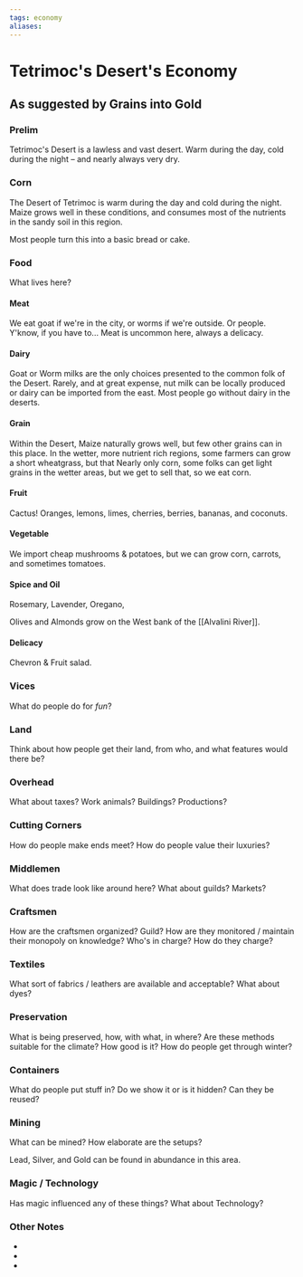 ```yaml
---
tags: economy
aliases:
---
```


# Tetrimoc's Desert's Economy
## As suggested by Grains into Gold
### Prelim
Tetrimoc's Desert is a lawless and vast desert. Warm during the day, cold during the night – and nearly always very dry.

### Corn
The Desert of Tetrimoc is warm during the day and cold during the night. Maize grows well in these conditions, and consumes most of the nutrients in the sandy soil in this region.

Most people turn this into a basic bread or cake.

### Food
What lives here?
#### Meat
We eat goat if we're in the city, or worms if we're outside. Or people. Y'know, if you have to... Meat is uncommon here, always a delicacy.

#### Dairy
Goat or Worm milks are the only choices presented to the common folk of the Desert. Rarely, and at great expense, nut milk can be locally produced or dairy can be imported from the east. Most people go without dairy in the deserts.

#### Grain
Within the Desert, Maize naturally grows well, but few other grains can in this place. In the wetter, more nutrient rich regions, some farmers can grow a short wheatgrass, but that 
Nearly only corn, some folks can get light grains in the wetter areas, but we get to sell that, so we eat corn.

#### Fruit
Cactus! Oranges, lemons, limes, cherries, berries, bananas, and coconuts.

#### Vegetable
We import cheap mushrooms & potatoes, but we can grow corn, carrots, and sometimes tomatoes.

#### Spice and Oil
Rosemary, Lavender, Oregano,

Olives and Almonds grow on the West bank of the [[Alvalini River]].

#### Delicacy
Chevron & Fruit salad.

### Vices
What do people do for *fun*?

### Land
Think about how people get their land, from who, and what features would there be?

### Overhead
What about taxes? Work animals? Buildings? Productions?

### Cutting Corners
How do people make ends meet? How do people value their luxuries?

### Middlemen
What does trade look like around here? What about guilds? Markets?

### Craftsmen
How are the craftsmen organized? Guild? How are they monitored / maintain their monopoly on knowledge? Who's in charge? How do they charge?

### Textiles
What sort of fabrics / leathers are available and acceptable? What about dyes?

### Preservation
What is being preserved, how, with what, in where? Are these methods suitable for the climate? How good is it? How do people get through winter? 

### Containers
What do people put stuff in? Do we show it or is it hidden? Can they be reused?

### Mining
What can be mined? How elaborate are the setups?

Lead, Silver, and Gold can be found in abundance in this area.

### Magic / Technology
Has magic influenced any of these things? What about Technology?

### Other Notes
- 
- 
- 
